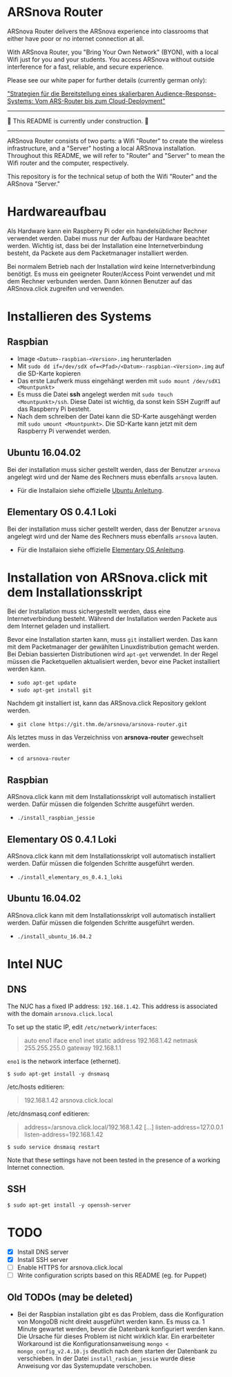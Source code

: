 # ARSnova Router

ARSnova Router delivers the ARSnova experience into classrooms that either have poor or no internet connection at all.

With ARSnova Router, you "Bring Your Own Network" (BYON), with a local Wifi just for you and your students. You access ARSnova without outside interference for a fast, reliable, and secure experience.

Please see our white paper for further details (currently german only):

["Strategien für die Bereitstellung eines skalierbaren Audience-Response-Systems: Vom ARS-Router bis zum Cloud-Deployment"](https://git.thm.de/arsnova/arsnova-router/raw/master/arsnova-delfi-paper-THM.pdf)

-----------

:construction: This README is currently under construction. :construction:

-----------

ARSnova Router consists of two parts: a Wifi "Router" to create the wireless infrastructure, and a "Server" hosting a local ARSnova installation. Throughout this README, we will refer to "Router" and "Server" to mean the Wifi router and the computer, respectively.

This repository is for the technical setup of both the Wifi "Router" and the ARSnova "Server."

# Hardwareaufbau
Als Hardware kann ein Raspberry Pi oder ein handelsüblicher Rechner verwendet
werden. Dabei muss nur der Aufbau der Hardware beachtet werden. Wichtig ist,
dass bei der Installation eine Internetverbindung besteht, da Packete aus dem
Packetmanager installiert werden.

Bei normalem Betrieb nach der Installation wird keine Internetverbindung
benötigt. Es muss ein geeigneter Router/Access Point verwendet und mit
dem Rechner verbunden werden. Dann können Benutzer auf das ARSnova.click zugreifen und
verwenden.

# Installieren des Systems
## Raspbian
  * Image `<Datum>-raspbian-<Version>.img` herunterladen
  * Mit `sudo dd if=/dev/sdX of=<Pfad>/<Datum>-raspbian-<Version>.img` auf die
    SD-Karte kopieren
  * Das erste Laufwerk muss eingehängt werden mit `sudo mount /dev/sdX1
    <Mountpunkt>`
  * Es muss die Datei **ssh** angelegt werden mit `sudo touch <Mountpunkt>/ssh`.
    Diese Datei ist wichtig, da sonst kein SSH Zugriff auf das Raspberry Pi
    besteht.
  * Nach dem schreiben der Datei kann die SD-Karte ausgehängt werden mit
    `sudo umount <Mountpunkt>`.
    Die SD-Karte kann jetzt mit dem Raspberry Pi verwendet werden.

## Ubuntu 16.04.02
Bei der installation muss sicher gestellt werden, dass der Benutzer
`arsnova` angelegt wird und der Name des Rechners muss ebenfalls `arsnova`
lauten.
  * Für die Installaion siehe offizielle [Ubuntu Anleitung](https://www.ubuntu.com/download/desktop/install-ubuntu-desktop).

## Elementary OS 0.4.1 Loki
Bei der installation muss sicher gestellt werden, dass der Benutzer
`arsnova` angelegt wird und der Name des Rechners muss ebenfalls `arsnova`
lauten.
  * Für die Installaion siehe offizielle [Elementary OS Anleitung](https://elementary.io/docs/installation#creating-an-installation-medium).

# Installation von ARSnova.click mit dem Installationsskript
Bei der Installation muss sichergestellt werden, dass eine Internetverbindung
besteht. Während der Installation werden Packete aus dem Internet geladen und
installiert.

Bevor eine Installation starten kann, muss `git` installiert werden. Das kann mit
dem Packetmanager der gewählten Linuxdistribution gemacht werden. Bei Debian
bassierten Distributionen wird `apt-get` verwendet. In der Regel müssen die
Packetquellen aktualisiert werden, bevor eine Packet installiert werden kann.
  * `sudo apt-get update`
  * `sudo apt-get install git`

Nachdem git installiert ist, kann das ARSnova.click Repository geklont werden.
  * `git clone https://git.thm.de/arsnova/arsnova-router.git`

Als letztes muss in das Verzeichniss von **arsnova-router** gewechselt werden.
  * `cd arsnova-router`

## Raspbian
ARSnova.click kann mit dem Installationsskript voll automatisch installiert
werden. Dafür müssen die folgenden Schritte ausgeführt werden.
  * `./install_raspbian_jessie`

## Elementary OS 0.4.1 Loki
ARSnova.click kann mit dem Installationsskript voll automatisch installiert
werden. Dafür müssen die folgenden Schritte ausgeführt werden.
  * `./install_elementary_os_0.4.1_loki`

## Ubuntu 16.04.02
ARSnova.click kann mit dem Installationsskript voll automatisch installiert
werden. Dafür müssen die folgenden Schritte ausgeführt werden.
  * `./install_ubuntu_16.04.2`

# Intel NUC

## DNS

The NUC has a fixed IP address: `192.168.1.42`. This address is associated with the domain `arsnova.click.local`

To set up the static IP, edit `/etc/network/interfaces`:

> auto eno1
> iface eno1 inet static
> address 192.168.1.42
> netmask 255.255.255.0
> gateway 192.168.1.1

`eno1` is the network interface (ethernet).

```
$ sudo apt-get install -y dnsmasq
```

/etc/hosts editieren:
> 192.168.1.42	arsnova.click.local

/etc/dnsmasq.conf editieren:
> address=/arsnova.click.local/192.168.1.42
> [...]
> listen-address=127.0.0.1
> listen-address=192.168.1.42

```
$ sudo service dnsmasq restart
```

Note that these settings have not been tested in the presence of a working Internet connection.

## SSH

```
$ sudo apt-get install -y openssh-server
```

# TODO
- [X] Install DNS server
- [X] Install SSH server
- [ ] Enable HTTPS for arsnova.click.local
- [ ] Write configuration scripts based on this README (eg. for Puppet)

## Old TODOs (may be deleted)
-  Bei der Raspbian installation gibt es das Problem, dass die Konfiguration von MongoDB nicht direkt ausgeführt werden kann. Es muss ca. 1 Minute gewartet werden, bevor die Datenbank konfiguriert werden kann. Die Ursache für dieses Problem ist nicht wirklich klar. Ein erarbeiteter Workaround ist die Konfigurationsanweisung `mongo < mongo_config_v2.4.10.js` deutlich nach dem starten der Datenbank zu verschieben. In der Datei `install_rasbian_jessie` wurde diese Anweisung vor das Systemupdate verschoben.

